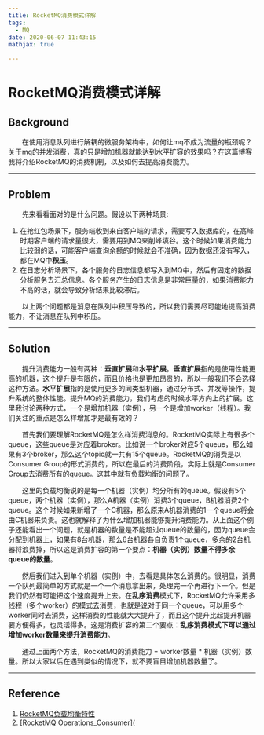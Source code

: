 ```yaml
---
title: RocketMQ消费模式详解
tags:
  - MQ
date: 2020-06-07 11:43:15
mathjax: true

---
```


# RocketMQ消费模式详解

## Background

&emsp;&emsp;在使用消息队列进行解耦的微服务架构中，如何让mq不成为流量的瓶颈呢？关于mq的并发消费，真的只是增加机器就能达到水平扩容的效果吗？在这篇博客我将介绍RocketMQ的消费机制，以及如何去提高消费能力。

<!-- more -->

------

## Problem

&emsp;&emsp;先来看看面对的是什么问题。假设以下两种场景:

1. 在抢红包场景下，服务端收到来自客户端的请求，需要写入数据库的，在高峰时期客户端的请求量很大，需要用到MQ来削峰填谷。这个时候如果消费能力比较弱的话，可能客户端查询余额的时候就会不准确，因为数据还没有写入，都在MQ中**积压**。
2. 在日志分析场景下，各个服务的日志信息都写入到MQ中，然后有固定的数据分析服务去汇总信息。各个服务产生的日志信息是非常巨量的，如果消费能力不高的话，就会导致分析结果比较滞后。

&emsp;&emsp;以上两个问题都是消息在队列中积压导致的，所以我们需要尽可能地提高消费能力，不让消息在队列中积压。

------

## Solution

&emsp;&emsp;提升消费能力一般有两种：**垂直扩展**和**水平扩展**。**垂直扩展**指的是使用性能更高的机器，这个提升是有限的，而且价格也是更加昂贵的，所以一般我们不会选择这种方法。**水平扩展**指的是使用更多的同类型机器，通过分布式、并发等操作，提升系统的整体性能。提升MQ的消费能力，我们考虑的时候水平方向上的扩展。这里我讨论两种方式，一个是增加机器（实例），另一个是增加worker（线程）。我们关注的重点是怎么样增加才是最有效的？

&emsp;&emsp;首先我们要理解RocketMQ是怎么样消费消息的。RocketMQ实际上有很多个queue，这些queue是对应着broker。比如说一个broker对应5个queue，那么如果有3个broker，那么这个topic就一共有15个queue。RocketMQ的消费是以Consumer Group的形式消费的，所以在最后的消费阶段，实际上就是Consumer Group去消费所有的queue。这其中就有负载均衡的问题了。

&emsp;&emsp;这里的负载均衡说的是每一个机器（实例）均分所有的queue。假设有5个queue，两个机器（实例），那么A机器（实例）消费3个queue，B机器消费2个queue。这个时候如果新增了一个C机器，那么原来A机器消费的1一个queue将会由C机器来负责。这也就解释了为什么增加机器能够提升消费能力。从上面这个例子还能看出一个问题，就是机器的数量是不能超过queue的数量的，因为queue会分配到机器上，如果有8台机器，那么6台机器各自负责1个queue，多余的2台机器将浪费掉，所以这是消费扩容的第一个要点：**机器（实例）数量不得多余queue的数量**。

&emsp;&emsp;然后我们进入到单个机器（实例）中，去看是具体怎么消费的。很明显，消费一个队列最简单的方式就是一个一个消息拿出来，处理完一个再进行下一个。但是我们仍然有可能把这个速度提升上去。在**乱序消费**模式下，RocketMQ允许采用多线程（多个worker）的模式去消费，也就是说对于同一个queue，可以用多个worker同时去消费，这样消费的性能就大大提升了，而且这个提升比起提升机器要方便得多，也灵活得多。这是消费扩容的第二个要点：**乱序消费模式下可以通过增加worker数量来提升消费能力**。

&emsp;&emsp;通过上面两个方法，RocketMQ的消费能力 = worker数量 \* 机器（实例）数量。所以大家以后在遇到类似的情况下，就不要盲目增加机器数量了。 

------

## Reference

1. [RocketMQ负载均衡特性](https://segmentfault.com/a/1190000015238427)
2. [RocketMQ Operations_Consumer](
